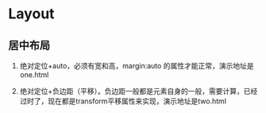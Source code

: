 # Layout

## 居中布局

1. 绝对定位+auto，必须有宽和高，margin:auto 的属性才能正常，演示地址是one.html

2. 绝对定位+负边距（平移）。负边距一般都是元素自身的一般，需要计算，已经过时了，现在都是transform平移属性来实现，演示地址是two.html
